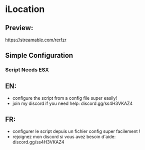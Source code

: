 # iLocation

## Preview: 
https://streamable.com/rerfzr

## Simple Configuration

### Script Needs ESX

## EN:

- configure the script from a config file super easily!
- join my discord if you need help: discord.gg/ss4H3VKAZ4

## FR:

- configurer le script depuis un fichier config super facilement !
- rejoignez mon discord si vous avez besoin d'aide: discord.gg/ss4H3VKAZ4
